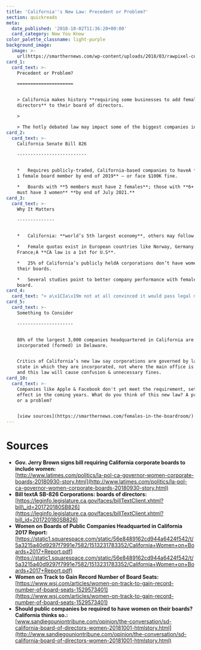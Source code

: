 ```yaml
---
title: 'California''s New Law: Precedent or Problem?'
section: quickreads
meta:
  date_published: '2018-10-02T11:36:20+00:00'
  card_category: Now You Know
color_palette_classname: light-purple
background_image:
  image: >-
    url(https://smarthernews.com/wp-content/uploads/2018/03/rawpixel-com-267082-unsplash-scaled.jpg)
card_1:
  card_text: >-
    Precedent or Problem?

    =====================


    > California makes history **requiring some businesses to add female
    directors** to their board of directors.

    > 

    > The hotly debated law may impact some of the biggest companies in America.
card_2:
  card_text: >-
    California Senate Bill 826

    --------------------------


    *   Requires publicly-traded, California-based companies to haveA **at least
    1 female board member by end of 2019** – or face $100K fine.

    *   Boards with **5 members must have 2 females**; those with **6+ members
    must have 3 women** **by end of July 2021.**
card_3:
  card_text: >-
    Why It Matters

    --------------


    *   California: **world’s 5th largest economy**, others may follow suit.

    *   Female quotas exist in European countries like Norway, Germany &
    France;A **CA law is a 1st for U.S**.

    *   25% of California’s publicly heldA corporations don’t have women on
    their boards.

    *   Several studies point to better company performance with females on the
    board.
card_4:
  card_text: "> a\x1CIa\x19m not at all convinced it would pass legal muster. …you are saying you need to single out women and get them on boards. The question is can you make that preference & will it hurt men?a\x1D\n> \n> Jessica Levinson, Loyola Law School professor, on why the new California law may be vulnerable to a court challenge. Critics argue it may lead to unqualified candidates receiving the role, simply due to their gender. That said, several studies point to better company performance with females on the board."
card_5:
  card_text: >-
    Something to Consider

    ---------------------


    80% of the largest 3,000 companies headquartered in California are
    incorporated (formed) in Delaware.


    Critics of California’s new law say corporations are governed by laws of the
    state in which they are incorporated, not where the main office is based –
    and this law will cause confusion & unnecessary fines.
card_10:
  card_text: >-
    Companies like Apple & Facebook don't yet meet the requirement, set to take
    effect in the coming years. What do you think of this new law? A precedent
    or a problem?


    [view sources](https://smarthernews.com/females-in-the-boardroom/)
---
```

Sources
=======

*   **Gov. Jerry Brown signs bill requiring California corporate boards to include women:**  
    [http://www.latimes.com/politics/la-pol-ca-governor-women-corporate-boards-20180930-story.html](http://www.latimes.com/politics/la-pol-ca-governor-women-corporate-boards-20180930-story.html)
*   **Bill textA SB-826 Corporations: boards of directors:**  
    [https://leginfo.legislature.ca.gov/faces/billTextClient.xhtml?bill\_id=201720180SB826](https://leginfo.legislature.ca.gov/faces/billTextClient.xhtml?bill_id=201720180SB826)
*   **Women on Boards of Public Companies Headquarted in California 2017 Report:** [https://static1.squarespace.com/static/56e8489162cd944a6424f542/t/5a3215a40d9297f7991e7582/1513231783352/California+Women+on+Boards+2017+Report.pdf](https://static1.squarespace.com/static/56e8489162cd944a6424f542/t/5a3215a40d9297f7991e7582/1513231783352/California+Women+on+Boards+2017+Report.pdf)
*   **Women on Track to Gain Record Number of Board Seats:**  
    [https://www.wsj.com/articles/women-on-track-to-gain-record-number-of-board-seats-1529573401](https://www.wsj.com/articles/women-on-track-to-gain-record-number-of-board-seats-1529573401)
*   **Should public companies be required to have women on their boards? California thinks so.:**  
    [www.sandiegouniontribune.com/opinion/the-conversation/sd-california-board-of-directors-women-20181001-htmlstory.html](http://www.sandiegouniontribune.com/opinion/the-conversation/sd-california-board-of-directors-women-20181001-htmlstory.html)